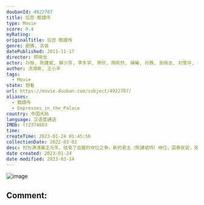 ```yaml
---
doubanId: 4922787
title: 后宫·甄嬛传
type: Movie
score: 9.4
myRating: 
originalTitle: 后宫·甄嬛传
genre: 剧情, 古装
datePublished: 2011-11-17
director: 郑晓龙
actor: 孙俪, 陈建斌, 蔡少芬, 李东学, 蒋欣, 陶昕然, 斓曦, 孙茜, 张晓龙, 刘雪华, 李天柱, 蓝盈莹, 张雅萌, 杨紫嫣, 陈思斯, 万美汐, 热依扎, 李宜娟, 战菁一, 唐艺昕, 谭松韵, 徐璐, 毛晓彤, 康福震, 杨凯淳, 刘钇彤, 赵秦, 王文杰, 颖儿, 郭萱, 邬立朋, 沈保平, 梁艺馨, 杨淇, 何亚男, 李佳璇, 王一鸣, 张杰, 季冠霖, 田朴珺, 乔诗语, 纪姿含, 赵千紫, 张妍, 赵岭, 汪晴, 刘荫, 杨静, 纪元, 杨心仪, 李梦洋, 孙艳, 谭琍敏, 崔漫莉, 杨晨, 赵海龙, 王丽涵, 严燕生, 李丹, 马维福, 周子涵, 孙宁, 杨晓波, 陈倩, 刘洋, 马千芳, 罗康, 翟蓓蓓, 罗莉娜, 海燕, 李周洋, 张志伟, 杜相, 刘岩, 何梦婷, 李璐兵, 秦一铭, 孙渤洋, 王彪, 张艾, 刘柏廷, 韩雨婷, 胡鑫慧, 李泓瑞, 李莺雅, 邢文杰, 梅傲冬, 许欢, 尹舒, 田淑梅, 郭子豪, 程楠, 杜小涛, 黄宁生, 方云, 孙菲, 田西平, 李洋, 李群, 杜晓涛, 路文博, 闫卷德, 姚思诗, 张一曼, 王霜, 吴怡林, 马跃峰, 张毅, 王民, 郭晨
author: 流潋紫, 王小平
tags:
  - Movie
state: 想看
url: https://movie.douban.com/subject/4922787/
aliases:
  - 甄嬛传
  - Empresses_in_the_Palace
country: 中国大陆
language: 汉语普通话
IMDb: tt2374683
time: 
createTime: 2023-01-24 01:45:56
collectionDate: 2022-03-02
desc: 时为满清雍正元年，结束了血腥的夺位之争，新的君主（陈建斌饰）继位，国泰民安，政治清明，但在一片祥和的表象之下，一股暗流蠢蠢欲动。尤其后宫，华妃（蒋欣饰）与皇后（蔡少芬饰）分庭抗礼，各方势力裹挟其...
date created: 2023-01-24
date modified: 2023-03-14
---
```


![image](p1480046723.jpg)

Comment:
---
